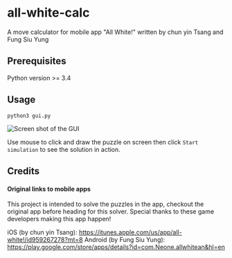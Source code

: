 # all-white-calc
A move calculator for mobile app "All White!" written by chun yin Tsang and Fung Siu Yung

## Prerequisites
Python version >= 3.4

## Usage
``` python3 gui.py ```

![Screen shot of the GUI](https://raw.githubusercontent.com/prankymat/all-white-calc/raw/screenshot.png)

Use mouse to click and draw the puzzle on screen then click ```Start simulation``` to see the solution in action.

## Credits
#### Original links to mobile apps
This project is intended to solve the puzzles in the app, checkout the original app before heading for this solver. Special thanks to these game developers making this app happen!

iOS (by chun yin Tsang): https://itunes.apple.com/us/app/all-white!/id959267278?mt=8
Android (by Fung Siu Yung): https://play.google.com/store/apps/details?id=com.Neone.allwhitean&hl=en
